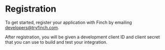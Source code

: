 # Registration

To get started, register your application with Finch by emailing [developers@tryfinch.com](mailto:developers@tryfinch.com).

After registration, you will be given a development client ID and client secret that you can use to build and test your integration.